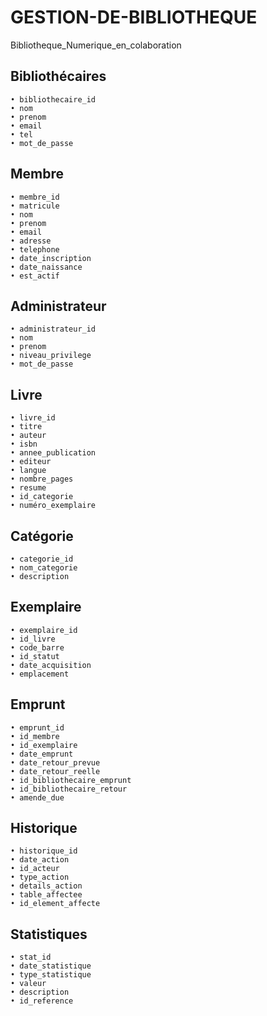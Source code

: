 # GESTION-DE-BIBLIOTHEQUE
Bibliotheque_Numerique_en_colaboration

## Bibliothécaires
    • bibliothecaire_id 
    • nom 
    • prenom 
    • email
    • tel
    • mot_de_passe
## Membre
    • membre_id 
    • matricule
    • nom 
    • prenom 
    • email
    • adresse 
    • telephone 
    • date_inscription 
    • date_naissance 
    • est_actif 
## Administrateur
    • administrateur_id 
    • nom 
    • prenom 
    • niveau_privilege 
    • mot_de_passe
## Livre
    • livre_id 
    • titre 
    • auteur 
    • isbn 
    • annee_publication 
    • editeur 
    • langue
    • nombre_pages 
    • resume 
    • id_categorie 
    • numéro_exemplaire
## Catégorie
    • categorie_id 
    • nom_categorie 
    • description 
## Exemplaire
    • exemplaire_id 
    • id_livre 
    • code_barre 
    • id_statut 
    • date_acquisition 
    • emplacement 
## Emprunt
    • emprunt_id 
    • id_membre 
    • id_exemplaire 
    • date_emprunt 
    • date_retour_prevue 
    • date_retour_reelle 
    • id_bibliothecaire_emprunt 
    • id_bibliothecaire_retour 
    • amende_due 
## Historique
    • historique_id 
    • date_action 
    • id_acteur 
    • type_action 
    • details_action 
    • table_affectee 
    • id_element_affecte 
## Statistiques
    • stat_id 
    • date_statistique 
    • type_statistique 
    • valeur 
    • description 
    • id_reference